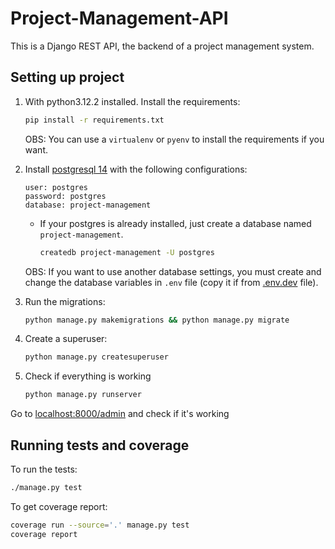 # Project-Management-API
This is a Django REST API, the backend of a project management system.

## Setting up project
1. With python3.12.2 installed. Install the requirements:
    ```bash
    pip install -r requirements.txt
    ```
    OBS: You can use a `virtualenv` or `pyenv` to install the requirements if you want.

2. Install [postgresql 14](https://www.digitalocean.com/community/tutorials/how-to-install-postgresql-on-ubuntu-20-04-quickstart-pt) with the following configurations:
    ```
    user: postgres
    password: postgres
    database: project-management
    ```
    - If your postgres is already installed, just create a database named `project-management`.
        ```bash
        createdb project-management -U postgres
        ```
    OBS: If you want to use another database settings, you must create and change the database variables in `.env` file (copy it if from [.env.dev](./.env.dev) file).


3. Run the migrations:
    ```bash
    python manage.py makemigrations && python manage.py migrate
    ```

4. Create a superuser:
    ```bash
    python manage.py createsuperuser
    ```

5. Check if everything is working
    ```bash
    python manage.py runserver
    ```
Go to [localhost:8000/admin](http://localhost:8000/admin/) and check if it's working

## Running tests and coverage
To run the tests:
```bash
./manage.py test
```

To get coverage report:
```bash
coverage run --source='.' manage.py test
coverage report
```
